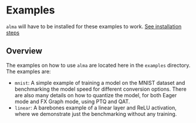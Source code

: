 # Examples

`alma` will have to be installed for these examples to work.
[See installation steps](../README.md#installation)

## Overview
The examples on how to use `alma` are located here in the `examples` directory. The examples are:

- `mnist`: A simple example of training a model on the MNIST dataset and benchmarking the model
    speed for different conversion options. There are also many details on how to quantize the model,
    for both Eager mode and FX Graph mode, using PTQ and QAT.
- `linear`: A barebones example of a linear layer and ReLU activation, where we demonstrate
    just the benchmarking without any training. 


